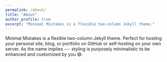 ```yaml
---
permalink: /about/
title: "About"
author_profile: true
excerpt: "Minimal Mistakes is a flexible two-column Jekyll theme."
---
```


Minimal Mistakes is a flexible two-column Jekyll theme. Perfect for hosting your personal site, blog, or portfolio on GitHub or self-hosting on your own server. As the name implies --- styling is purposely minimalistic to be enhanced and customized by you :smile:.
